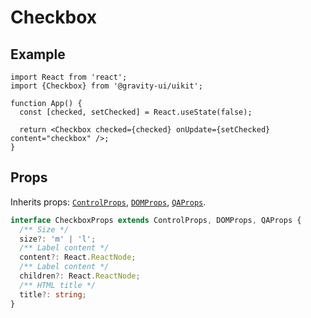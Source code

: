 # Checkbox

## Example

```tsx
import React from 'react';
import {Checkbox} from '@gravity-ui/uikit';

function App() {
  const [checked, setChecked] = React.useState(false);

  return <Checkbox checked={checked} onUpdate={setChecked} content="checkbox" />;
}
```

## Props

Inherits props: [`ControlProps`](../README.md#controlprops), [`DOMProps`](../README.md#domprops), [`QAProps`](../README.md#qaprops).

```ts
interface CheckboxProps extends ControlProps, DOMProps, QAProps {
  /** Size */
  size?: 'm' | 'l';
  /** Label content */
  content?: React.ReactNode;
  /** Label content */
  children?: React.ReactNode;
  /** HTML title */
  title?: string;
}
```

